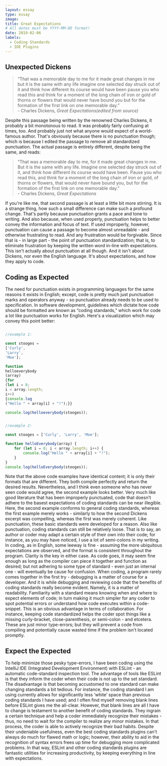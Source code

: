```yaml
---
layout: essay
type: essay
image: 
title: Great Expectations
# All dates must be YYYY-MM-DD format!
date: 2019-02-06
labels:
  - Coding Standards
  - IDE Plugins
---
```




<h2>Unexpected Dickens</h2>
<blockquote>“That was a memorable day to me for it made great changes in me but it is the same with any life imagine one selected day struck out of it and think how different its course would have been pause you who read this and think for a moment of the long chain of iron or gold of thorns or flowers that would never have bound you but for the formation of the first link on one memorable day.” <footer> - Charles Dickens, <i>Great Expectations(edited from source)</i></footer></blockquote>

Despite this passage being written by the renowned Charles Dickens, it probably a bit monotonous to read.  It was probably fairly confusing at times, too. And probably just not what anyone would expect of a world-famous author.  That's obviously because there is no punctuation though; which is because I edited the passage to remove all standardized punctuation.  The actual passage is entirely different, despite being the same, and reads:

<blockquote>“That was a memorable day to me, for it made great changes in me. But it is the same with any life. Imagine one selected day struck out of it, and think how different its course would have been. Pause you who read this, and think for a moment of the long chain of iron or gold, of thorns or flowers, that would never have bound you, but for the formation of the first link on one memorable day.” <footer> - Charles Dickens, <i>Great Expectations</i></footer></blockquote>

If you're like me, that second passage is at least a little bit more stirring.  It is a strange thing, how such a small difference can make such a profound change.  That's partly because punctuation grants a pace and tone to writing.  And also because, when used properly, punctuation helps to better convey the information and focus of text.  If used improperly, however, punctuation can cause a passage to become almost unreadable - and otherwise frustrating to read.  And any frustration would be forgivable.  Since that is - in large part - the point of punctuation standardization; that is, to eliminate frustration by keeping the written word in-line with expectations.  This isn't actually about punctuation at all though.  And it isn't about Dickens, nor even the English language.  It's about expectations, and how they apply to code. 


<h2>Coding as Expected</h2>
The need for punctuation exists in programming languages for the same reasons it exists in English; except, code is pretty much just punctuation marks and operators anyway - so punctuation already needs to be used to specification. In software development, guidelines which dictate how code should be formatted are known as “coding standards,” which work for code a lot like punctuation works for English.  Here's a visualization which may convey this point better:

```javascript

//example 1:

const stooges = 
['Curly', 
'Larry', 
'Moe'];

function 
helloeverybody
(array) 
{for 
(let i = 0; 
i < array.length; 
i++) 
{console.log
("Hello " + array[i] + "!");}}

console.log(helloeverybody(stooges));
```

```javascript

//example 2:

const stooges = ['Curly', 'Larry', 'Moe'];

function helloEverybody(array) {
    for (let i = 0; i < array.length; i++) {
        console.log("Hello " + array[i] + "!");
    }
}
console.log(helloEverybody(stooges));

```

Note that the above code examples have identical content; it is only their formats that are different.  They both compile perfectly and return the desired results.  Nevertheless, and I think even someone who has never seen code would agree, the second example looks better.  Very much like good literature that has been improperly punctuated, code that doesn’t adhere to the basest expectations of coding standards can be near illegible.  Here, the second example conforms to general coding standards, whereas the first example merely works - similarly to how the second Dickens excerpt was compelling, whereas the first was merely coherent.  Like punctuation, these basic standards were developed for a reason.  Also like punctuation, coding standards can still be relatively loose.  That is to say, an author or coder may adapt a certain style of their own into their code; for instance, as you may have noticed, I use a lot of semi-colons in my writing.  In coding, as in English, some leeway is fine - assuming the more ubiquitous expectations are observed, and the format is consistent throughout the program.  Clarity is the key in either case.  As code goes, it may seem fine enough as long as the compiler can piece it together and function as desired; but not adhering to some type of standard - even just an internal one - will eventually be cause for confusion.  When coding, a program rarely comes together in the first try - debugging is a matter of course for a developer.  And it is while debugging and reviewing code that the benefits of coding standards really become evident.  Namely, it is a matter of readability.  Familiarity with a standard means knowing when and where to expect elements of code; in turn making it much simpler for any coder to spot potential errors or understand how code executes within a code-snippet.  This is an obvious advantage in terms of collaboration.  For instance, keeping code standardized helps the coder spot things like a missing curly-bracket, close-parenthesis, or semi-colon - and etcetera.  These are just minor type-errors; but they will prevent a code from compiling and potentially cause wasted time if the problem isn't located promptly.  

<h2>Expect the Expected</h2>
To help minimize those pesky type-errors, I have been coding using the IntelliJ IDE (Integrated Development Environment) with ESLint - an automatic code-standard inspection tool.  The advantage of tools like ESLint is that they inform the coder when their code is not up to the set standard.  The disadvantage is that becoming accustomed to one standard can make changing standards a bit tedious.  For instance, the coding standard I am using currently allows for significantly less ‘white’ space than previous coding standards I have used; and I often find myself removing blank lines before ESLint gives me the all-clear.  However, that blank lines are all I have to change is testament to another benefit of coding standards.  They ingrain a certain technique and help a coder immediately recognize their mistakes - thus, no need to wait for the compiler to realize any minor mistakes.  In that process, the coder is able to actively recognize their bad habits.  Despite their undeniable usefulness, even the best coding standards plugins can’t always do much for flawed math or logic; however, their ability to aid in the recognition of syntax errors frees up time for debugging more complicated problems.  In that way, ESLint and other coding standards plugins are fantastic utilities for increasing productivity, by keeping everything in line with expectations.

